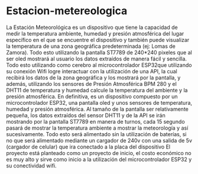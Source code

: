 # Estacion-metereologica
La  Estación  Meteorológica  es  un  dispositivo  que  tiene  la  capacidad  de  medir  la temperatura  ambiente,  humedad  y  presión  atmosférica  del  lugar  específico  en  el  que  se encuentre  el  dispositivo  y  también  puede  visualizar  la  temperatura  de  una  zona geográfica  predeterminada  (ej:  Lomas  de  Zamora).  Todo  esto  utilizando  la  pantalla
ST7789 de 240*240 pixeles que al ser oled mostrará al usuario los datos extraídos de manera fácil y sencilla. Todo esto utilizando como cerebro al microcontrolador ESP32que  utilizando  su  conexión  Wifi  logre  interactuar  con  la  utilización  de  una  API,  la  cual recibirá  los  datos  de  la  zona  geográfica  y  los  mostrará  por  la  pantalla,  y  además, utilizando  los  sensores  de  Presión  Atmosférica  BPM  280  y  el    DHT11  de  temperatura  y humedad  calcule  la  temperatura  del  ambiente  y  la  presión  atmosférica.
En  definitiva,  es  un  dispositivo  compuesto  por  un  microcontrolador  ESP32,  una  pantalla oled  y  unos  sensores  de  temperatura,  humedad  y  presión  atmosférica.
Al  tamaño  de  la  pantalla  ser  relativamente  pequeña,  los  datos  extraídos  del  sensor DHT11  y  de  la  API  se  irán  mostrando  por  la  pantalla  ST7789  en  manera  de  turnos, cada  15  segundo  pasará  de  mostrar  la  temperatura  ambiente  a  mostrar  la  meteorología y  así  sucesivamente.
Todo esto será alimentado sin la utilización de baterías, si no que será alimentado mediante un cargador de 240v con una salida de 5v (cargador de celular) que ira conectado a la placa del dispositivo
El  proyecto  está  planteado  como  un  proyecto  de  inicio,  el  costo  económico  no  es  muy alto  y  sirve  como  inicio  a  la  utilización  del  microcontrolador  ESP32  y  su  conectividad wifi.
